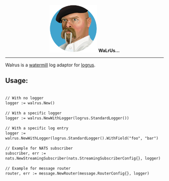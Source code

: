 <p align="center">
<img alt="Parrot logo" src="assets/logo.png" height="150"/>
<b>WaLrUs...</b>
</p>

---

Walrus is a [watermill](https://watermill.io) log adaptor for [logrus](https://github.com/sirupsen/logrus).

## Usage:

```golang

// With no logger 
logger := walrus.New()

// With a specific logger
logger := walrus.NewWithLogger(logrus.StandardLogger())

// With a specific log entry
logger := walrus.NewWithLogger(logrus.StandardLogger().WithField("foo", "bar")

// Example for NATS subscriber
subscriber, err := nats.NewStreamingSubscriber(nats.StreamingSubscriberConfig{}, logger)

// Example for message router
router, err := message.NewRouter(message.RouterConfig{}, logger)
```
